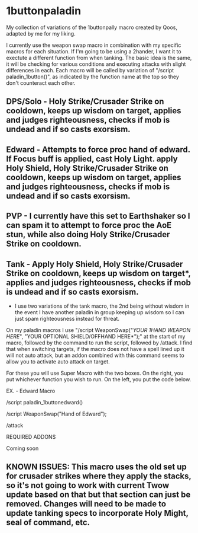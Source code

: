 # 1buttonpaladin
My collection of variations of the 1buttonpally macro created by Qoos, adapted by me for my liking.

I currently use the weapon swap macro in combination with my specific macros for each situation. If I'm going to be using a 2hander, I want it to exectute a different function from when tanking. The basic idea is the same, it will be checking for various conditions and executing attacks with slight differences in each. Each macro will be called by variation of "/script paladin_1button()", as indicated by the function name at the top so they don't counteract each other.

DPS/Solo - Holy Strike/Crusader Strike on cooldown, keeps up wisdom on target, applies and judges righteousness, checks if mob is undead and if so casts exorsism.
--
Edward - Attempts to force proc hand of edward. If Focus buff is applied, cast Holy Light. apply Holy Shield, Holy Strike/Crusader Strike on cooldown, keeps up wisdom on target, applies and judges righteousness, checks if mob is undead and if so casts exorsism.
--
PVP - I currently have this set to Earthshaker so I can spam it to attempt to force proc the AoE stun, while also doing Holy Strike/Crusader Strike on cooldown.
--
Tank - Apply Holy Shield, Holy Strike/Crusader Strike on cooldown, keeps up wisdom on target*, applies and judges righteousness, checks if mob is undead and if so casts exorsism.
--

* I use two variations of the tank macro, the 2nd being without wisdom in the event I have another paladin in group keeping up wisdom so I can just spam righteousness instead for threat.

On my paladin macros I use "/script WeaponSwap("*YOUR 1HAND WEAPON HERE*", "YOUR OPTIONAL SHIELD/OFFHAND HERE*");" at the start of my macro, followed by the command to run the script, followed by /attack. I find that when switching targets, if the macro does not have a spell lined up it will not auto attack, but an addon combined with this command seems to allow you to activate auto attack on target.

For these you will use Super Macro with the two boxes. On the right, you put whichever function you wish to run. On the left, you put the code below.

EX. - Edward Macro

/script paladin_1buttonedward()

/script WeaponSwap("Hand of Edward");

/attack



REQUIRED ADDONS

Coming soon


KNOWN ISSUES:
This macro uses the old set up for crusader strikes where they apply the stacks, so it's not going to work with current Twow update based on that but that section can just be removed. Changes will need to be made to update tanking specs to incorporate Holy Might, seal of command, etc.
--
